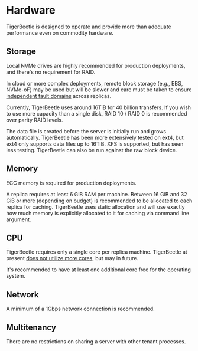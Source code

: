 # Hardware

TigerBeetle is designed to operate and provide more than adequate performance even on commodity
hardware.

## Storage

Local NVMe drives are highly recommended for production deployments, and there's no requirement for
RAID.

In cloud or more complex deployments, remote block storage (e.g., EBS, NVMe-oF) may be used but will
be slower and care must be taken to ensure
[independent fault domains](./deploy.md#hardware-fault-tolerance) across replicas.

Currently, TigerBeetle uses around 16TiB for 40 billion transfers. If you wish to use more capacity
than a single disk, RAID 10 / RAID 0 is recommended over parity RAID levels.

The data file is created before the server is initially run and grows automatically. TigerBeetle has
been more extensively tested on ext4, but ext4 only supports data files up to 16TiB. XFS is
supported, but has seen less testing. TigerBeetle can also be run against the raw block device.

## Memory

ECC memory is required for production deployments.

A replica requires at least 6 GiB RAM per machine. Between 16 GiB and 32 GiB or more (depending on
budget) is recommended to be allocated to each replica for caching. TigerBeetle uses static
allocation and will use exactly how much memory is explicitly allocated to it for caching via
command line argument.

## CPU

TigerBeetle requires only a single core per replica machine. TigerBeetle at present [does not
utilize more cores](../about/performance.md#single-core-by-design), but may in future.

It's recommended to have at least one additional core free for the operating system.

## Network

A minimum of a 1Gbps network connection is recommended.

## Multitenancy

There are no restrictions on sharing a server with other tenant processes.
